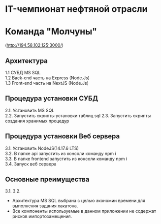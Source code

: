 # IT-чемпионат нефтяной отрасли
# Команда "Молчуны"

(http://194.58.102.125:3000/)


## Архитектура
1.1 СУБД MS SQL<br>
1.2 Back-end часть на Express (Node.Js)<br>
1.3 Front-end часть на NextJS (Node.Js)<br>

## Процедура установки СУБД
2.1. Установить MS SQL <br>
2.2. Запустить скрипты установки таблиц sql
2.3. Запустить скрипты создания хранимых процедур

## Процедура установки Веб сервера
3.1. Установить NodeJS(14.17.6 LTS)<br>
3.2. В папке api запустить из консоли команду npm i <br>
3.3. В папке frontend запустить из консоли команду npm i <br>
3.4. Запуск веб сервера

## Основные преимущества
3.1. 
3.2. 

* Архитектура MS SQL выбрана с целью экономии времени для выполнения задания хакатона. 
* Все компоненты используемые в данном приложении не содержат рисков импортозамещения. 

